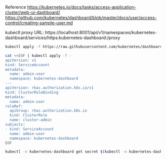 Reference
https://kubernetes.io/docs/tasks/access-application-cluster/web-ui-dashboard/
https://github.com/kubernetes/dashboard/blob/master/docs/user/access-control/creating-sample-user.md

kubectl proxy URL:
https://localhost:8001/api/v1/namespaces/kubernetes-dashboard/services/https:kubernetes-dashboard:/proxy


```bash
kubectl apply -f https://raw.githubusercontent.com/kubernetes/dashboard/v2.4.0/aio/deploy/recommended.yaml
```

```bash
cat <<EOF | kubectl apply -f -
apiVersion: v1
kind: ServiceAccount
metadata:
  name: admin-user
  namespace: kubernetes-dashboard
---
apiVersion: rbac.authorization.k8s.io/v1
kind: ClusterRoleBinding
metadata:
  name: admin-user
roleRef:
  apiGroup: rbac.authorization.k8s.io
  kind: ClusterRole
  name: cluster-admin
subjects:
- kind: ServiceAccount
  name: admin-user
  namespace: kubernetes-dashboard
EOF
```

```bash
kubectl -n kubernetes-dashboard get secret $(kubectl -n kubernetes-dashboard get sa/admin-user -o jsonpath="{.secrets[0].name}") -o go-template="{{.data.token | base64decode}}"
```
